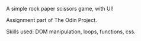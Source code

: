 A simple rock paper scissors game, with UI!

Assignment part of The Odin Project.

Skills used: DOM manipulation, loops, functions, css.
